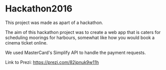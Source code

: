 # Hackathon2016
This project was made as apart of a hackathon.

The aim of this hackathon project was to create a web app that is caters for scheduling moorings for harbours, somewhat
like how you would book a cinema ticket online.

We used MasterCard's Simplify API to handle the payment requests.

Link to Prezi: https://prezi.com/82jpnuk9w11h
